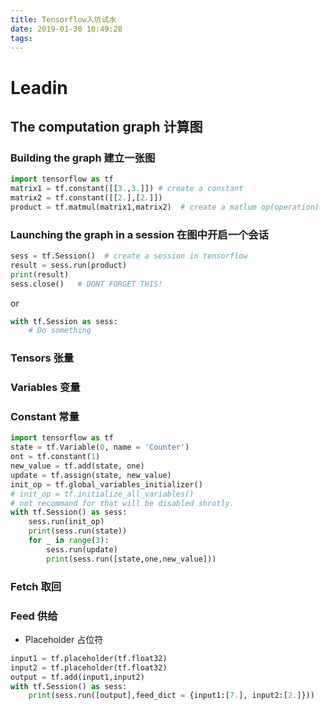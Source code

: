 ```yaml
---
title: Tensorflow入坑试水
date: 2019-01-30 10:49:28
tags:
---
```

# Leadin
## The computation graph	计算图
### Building the graph	建立一张图
``` py
import tensorflow as tf
matrix1 = tf.constant([[3.,3.]]) # create a constant
matrix2 = tf.constant([[2.],[2.]])
product = tf.matmul(matrix1,matrix2)  # create a matlum op(operation)
```
### Launching the graph in a session 在图中开启一个会话

```py
sess = tf.Session()  # create a session in tensorflow
result = sess.run(product)
print(result)
sess.close()   # DONT FORGET THIS!
```
or
``` py
with tf.Session as sess:
	# Do something
```
### Tensors 张量
### Variables 变量
### Constant 常量

``` py
import tensorflow as tf
state = tf.Variable(0, name = 'Counter')
ont = tf.constant(1)
new_value = tf.add(state, one)
update = tf.assign(state, new_value)
init_op = tf.global_variables_initializer()
# init_op = tf.initialize_all_variables()
# not recommand for that will be disabled shrotly.
with tf.Session() as sess:
	sess.run(init_op)
	print(sess.run(state))
	for _ in range(3):
		sess.run(update)
		print(sess.run([state,one,new_value]))
```
### Fetch 取回
### Feed 供给
* Placeholder 占位符
``` py
input1 = tf.placeholder(tf.float32)
input2 = tf.placeholder(tf.float32)
output = tf.add(input1,input2)
with tf.Session() as sess:
	print(sess.run([output],feed_dict = {input1:[7.], input2:[2.]}))
```
